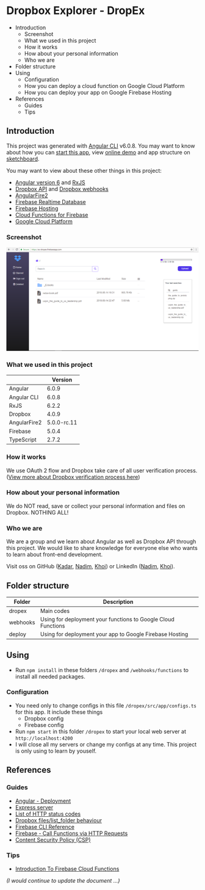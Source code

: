 # Dropbox Explorer - DropEx
* Introduction
   * Screenshot
   * What we used in this project
   * How it works
   * How about your personal information
   * Who we are
* Folder structure
* Using
   * Configuration
   * How you can deploy a cloud function on Google Cloud Platform
   * How you can deploy your app on Google Firebase Hosting
* References
   * Guides
   * Tips

## Introduction
This project was generated with [Angular CLI](https://github.com/angular/angular-cli) v6.0.8. You may want to know about how you can [start this app](ANGULAR.md), view [online demo](https://ecdropex.firebaseapp.com/) and app structure on [sketchboard](https://sketchboard.me/lA0SWJEBeaSJ#/).

You may want to view about these other things in this project:
* [Angular version 6](https://blog.angular.io/version-6-of-angular-now-available-cc56b0efa7a4)  and [RxJS](https://github.com/ReactiveX/rxjs)
* [Dropbox API](https://www.dropbox.com/developers) and [Dropbox webhooks](https://www.dropbox.com/developers/reference/webhooks)
* [AngularFire2](https://github.com/angular/angularfire2)
* [Firebase Realtime Database](https://firebase.google.com/docs/database/)
* [Firebase Hosting](https://firebase.google.com/docs/hosting/)
* [Cloud Functions for Firebase](https://firebase.google.com/docs/functions/)
* [Google Cloud Platform](https://cloud.google.com/)

### Screenshot
![Screenshot](assets/screenshot.png)

### What we used in this project
||Version|
|---|---|
|Angular|6.0.9|
|Angular CLI|6.0.8|
|RxJS|6.2.2|
|Dropbox|4.0.9|
|AngularFire2|5.0.0-rc.11|
|Firebase|5.0.4|
|TypeScript|2.7.2|

### How it works
We use OAuth 2 flow and Dropbox take care of all user verification process. ([View more about Dropbox verification process here](https://www.dropbox.com/developers/reference/oauth-guide))

### How about your personal information
We do NOT read, save or collect your personal information and files on Dropbox. NOTHING ALL!

### Who we are
We are a group and we learn about Angular as well as Dropbox API through this project. We would like to share knowledge for everyone else who wants to learn about front-end development.

Visit oss on GitHub ([Kadar](https://github.com/km860), [Nadim](https://github.com/Nalfs), [Khoi](https://github.com/nguyenkhois)) or LinkedIn ([Nadim](https://www.linkedin.com/in/nadim-al-sharif-6522ba14a/), [Khoi](https://www.linkedin.com/in/khoi-le-b5225814b/)).

## Folder structure
|Folder|Description|
|---|---|
|dropex|Main codes|
|webhooks| Using for deployment your functions to Google Cloud Functions|
|deploy| Using for deployment your app to Google Firebase Hosting|

## Using
* Run `npm install` in these folders `/dropex` and `/webhooks/functions` to install all needed packages.

### Configuration
* You need only to change configs in this file `/dropex/src/app/configs.ts` for this app. It include these things
   * Dropbox config
   * Firebase config
* Run `npm start` in this folder `/dropex` to start your local web server at `http://localhost:4200`
* I will close all my servers or change my configs at any time. This project is only using to learn by youself.

## References
### Guides
* [Angular - Deployment](https://angular.io/guide/deployment)
* [Express server](https://expressjs.com/en/4x/api.html)
* [List of HTTP status codes](https://en.wikipedia.org/wiki/List_of_HTTP_status_codes)
* [Dropbox files/list_folder behaviour](https://www.dropboxforum.com/t5/API-Support-Feedback/Dropbox-files-list-folder-behaviour/td-p/232948)
* [Firebase CLI Reference](https://firebase.google.com/docs/cli/)
* [Firebase - Call Functions via HTTP Requests](https://firebase.google.com/docs/functions/http-events#using_express_request_and_response_objects)
* [Content Security Policy (CSP)](https://content-security-policy.com/)

### Tips
* [Introduction To Firebase Cloud Functions](https://medium.com/codingthesmartway-com-blog/introduction-to-firebase-cloud-functions-c220613f0ef)

*(I would continue to update the document ...)*